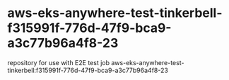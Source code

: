 # aws-eks-anywhere-test-tinkerbell-f315991f-776d-47f9-bca9-a3c77b96a4f8-23
repository for use with E2E test job aws-eks-anywhere-test-tinkerbell:f315991f-776d-47f9-bca9-a3c77b96a4f8-23
